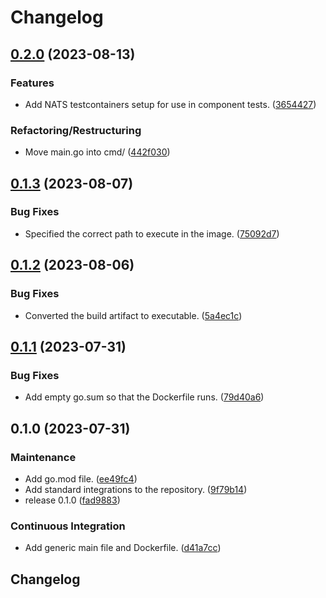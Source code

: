 # Changelog

## [0.2.0](https://github.com/ivanov-slk/tma-service-tester/compare/v0.1.3...v0.2.0) (2023-08-13)


### Features

* Add NATS testcontainers setup for use in component tests. ([3654427](https://github.com/ivanov-slk/tma-service-tester/commit/3654427f38a57c47fd4fd105692b18f87becc76d))


### Refactoring/Restructuring

* Move main.go into cmd/ ([442f030](https://github.com/ivanov-slk/tma-service-tester/commit/442f030e9f1e76a2e4c8777e6d26985fecd3862e))

## [0.1.3](https://github.com/ivanov-slk/tma-service-tester/compare/v0.1.2...v0.1.3) (2023-08-07)


### Bug Fixes

* Specified the correct path to execute in the image. ([75092d7](https://github.com/ivanov-slk/tma-service-tester/commit/75092d7b3e571a12655400306ee285988acd9040))

## [0.1.2](https://github.com/ivanov-slk/tma-service-tester/compare/v0.1.1...v0.1.2) (2023-08-06)


### Bug Fixes

* Converted the build artifact to executable. ([5a4ec1c](https://github.com/ivanov-slk/tma-service-tester/commit/5a4ec1cc4670ba6606e5ce666d492b44b17051b0))

## [0.1.1](https://github.com/ivanov-slk/tma-service-tester/compare/v0.1.0...v0.1.1) (2023-07-31)


### Bug Fixes

* Add empty go.sum so that the Dockerfile runs. ([79d40a6](https://github.com/ivanov-slk/tma-service-tester/commit/79d40a6bfa61c3a11b547f59ee0ff4ada3c967bd))

## 0.1.0 (2023-07-31)


### Maintenance

* Add go.mod file. ([ee49fc4](https://github.com/ivanov-slk/tma-service-tester/commit/ee49fc4e18ab2bbb202c73d051f508ff12c2d7de))
* Add standard integrations to the repository. ([9f79b14](https://github.com/ivanov-slk/tma-service-tester/commit/9f79b140bd21e7f1ced31b582d0c486ba5abff81))
* release 0.1.0 ([fad9883](https://github.com/ivanov-slk/tma-service-tester/commit/fad988364ec545ddee0e53d7975feff32b0ba965))


### Continuous Integration

* Add generic main file and Dockerfile. ([d41a7cc](https://github.com/ivanov-slk/tma-service-tester/commit/d41a7cce068fc79dbc82507728dc441cfd357019))

## Changelog
